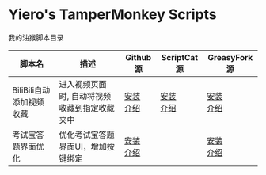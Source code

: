 # Yiero's TamperMonkey Scripts

我的油猴脚本目录

| 脚本名                   | 描述                                         | Github源                                                     | ScriptCat源                                                  | GreasyFork源                                                 |
| ------------------------ | -------------------------------------------- | ------------------------------------------------------------ | ------------------------------------------------------------ | ------------------------------------------------------------ |
| BiliBili自动添加视频收藏 | 进入视频页面时, 自动将视频收藏到指定收藏夹中 | [安装](https://github.com/AliubYiero/TamperMonkeyScripts/raw/main/lib/BiliBili%E8%87%AA%E5%8A%A8%E6%B7%BB%E5%8A%A0%E8%A7%86%E9%A2%91%E6%94%B6%E8%97%8F.user.js)<br />[介绍](../bilibili-auto-add-favorites) | [安装]()<br />[介绍](https://scriptcat.org/zh-CN/script-show-page/1603) | [安装](https://update.greasyfork.org/scripts/489644/BiliBili%E8%87%AA%E5%8A%A8%E6%B7%BB%E5%8A%A0%E8%A7%86%E9%A2%91%E6%94%B6%E8%97%8F.user.js)<br />[介绍](https://greasyfork.org/zh-CN/scripts/489644) |
| 考试宝答题界面优化       | 优化考试宝答题界面UI，增加按键绑定           | [安装](https://github.com/AliubYiero/TamperMonkeyScripts/raw/main/lib/%E8%80%83%E8%AF%95%E5%AE%9D%E7%AD%94%E9%A2%98%E7%95%8C%E9%9D%A2%E4%BC%98%E5%8C%96.user.js)<br />[介绍](../style-kaoshibao-beautify) |                                                              | [安装](https://update.greasyfork.org/scripts/467995/%E8%80%83%E8%AF%95%E5%AE%9D%E7%AD%94%E9%A2%98%E7%95%8C%E9%9D%A2%E4%BC%98%E5%8C%96.user.js)<br />[介绍](https://greasyfork.org/zh-CN/scripts/467995) |

